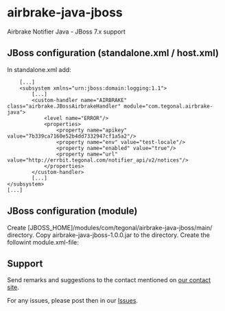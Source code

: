 airbrake-java-jboss
===================

Airbrake Notifier Java - JBoss 7.x support

JBoss configuration (standalone.xml / host.xml)
-----------------------------------------------

In standalone.xml add:

        [...]
        <subsystem xmlns="urn:jboss:domain:logging:1.1">
            [...]
            <custom-handler name="AIRBRAKE" class="airbrake.JBossAirbrakeHandler" module="com.tegonal.airbrake-java">
                <level name="ERROR"/>
                <properties>
                    <property name="apikey" value="7b339ca7160e52b4dd7332947cf1a5a2"/>
                    <property name="env" value="test-locale"/>
                    <property name="enabled" value="true"/>
                    <property name="url" value="http://errbit.tegonal.com/notifier_api/v2/notices"/>
                </properties>
            </custom-handler>
            [...]
	</subsystem>
	[...]

JBoss configuration (module)
----------------------------

Create [JBOSS_HOME]/modules/com/tegonal/airbrake-java-jboss/main/ directory. Copy airbrake-java-jboss-1.0.0.jar to the directory.
Create the followint module.xml-file:

<module name="com.tegonal.airbrake-java">
	<resources>
		<resource-root path="airbrake-java-jboss-1.0.0.jar"/>
		<resource-root path="airbrake-java-2.2.9.jar"/>
	</resources>
	<dependencies>
		<module name="org.jboss.logmanager"/>
	</dependencies>
</module>

Support
-------

Send remarks and suggestions to the contact mentioned on [our contact site](http://www.tegonal.com/kontaktformular/).

For any issues, please post then in our [Issues](https://github.com/tegonal/airbrake-java-jboss/issues).
